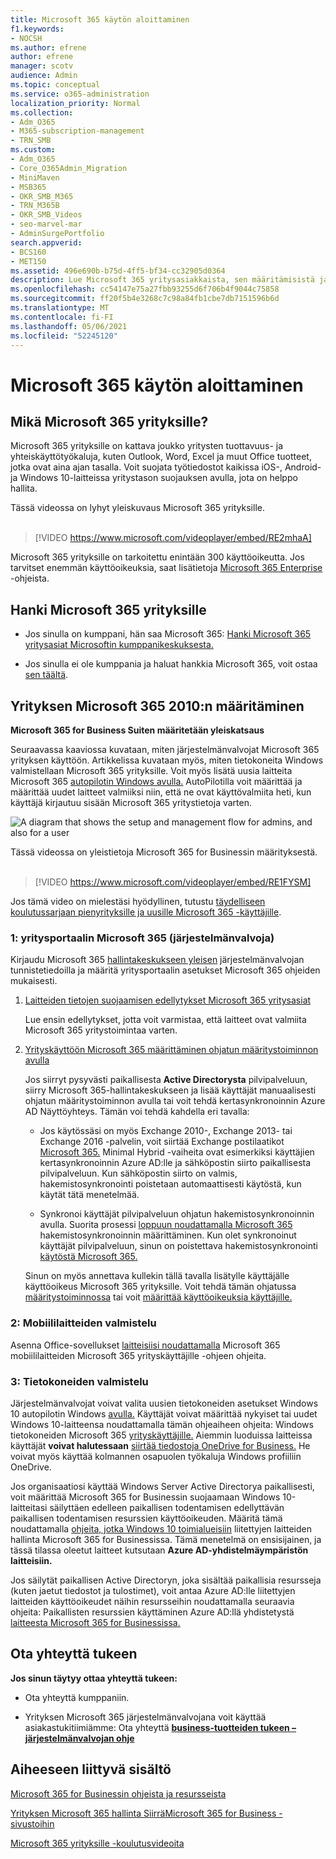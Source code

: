 ```yaml
---
title: Microsoft 365 käytön aloittaminen
f1.keywords:
- NOCSH
ms.author: efrene
author: efrene
manager: scotv
audience: Admin
ms.topic: conceptual
ms.service: o365-administration
localization_priority: Normal
ms.collection:
- Adm_O365
- M365-subscription-management
- TRN_SMB
ms.custom:
- Adm_O365
- Core_O365Admin_Migration
- MiniMaven
- MSB365
- OKR_SMB_M365
- TRN_M365B
- OKR_SMB_Videos
- seo-marvel-mar
- AdminSurgePortfolio
search.appverid:
- BCS160
- MET150
ms.assetid: 496e690b-b75d-4ff5-bf34-cc32905d0364
description: Lue Microsoft 365 yritysasiakkaista, sen määritämisistä ja käyttäjien laitteiden ja tietokoneiden valmisteleminen sen varmistamiseksi, että Microsoft 365 suojattu yritysasiakkaille.
ms.openlocfilehash: cc54147e75a27fbb93255d6f706b4f9044c75858
ms.sourcegitcommit: ff20f5b4e3268c7c98a84fb1cbe7db7151596b6d
ms.translationtype: MT
ms.contentlocale: fi-FI
ms.lasthandoff: 05/06/2021
ms.locfileid: "52245120"
---
```

# <a name="get-started-with-microsoft-365-for-business"></a>Microsoft 365 käytön aloittaminen

## <a name="what-is-microsoft-365-for-business"></a>Mikä Microsoft 365 yrityksille?

Microsoft 365 yrityksille on kattava joukko yritysten tuottavuus- ja yhteiskäyttötyökaluja, kuten Outlook, Word, Excel ja muut Office tuotteet, jotka ovat aina ajan tasalla. Voit suojata työtiedostot kaikissa iOS-, Android- ja Windows 10-laitteissa yritystason suojauksen avulla, jota on helppo hallita.

Tässä videossa on lyhyt yleiskuvaus Microsoft 365 yrityksille.<br><br>

> [!VIDEO https://www.microsoft.com/videoplayer/embed/RE2mhaA] 
  
Microsoft 365 yrityksille on tarkoitettu enintään 300 käyttöoikeutta. Jos tarvitset enemmän käyttöoikeuksia, saat lisätietoja [Microsoft 365 Enterprise](../enterprise/index.yml) -ohjeista. 
  
## <a name="get-microsoft-365-for-business"></a>Hanki Microsoft 365 yrityksille

- Jos sinulla on kumppani, hän saa Microsoft 365: [Hanki Microsoft 365 yritysasiat Microsoftin kumppanikeskuksesta.](get-microsoft-365-business.md)
    
- Jos sinulla ei ole kumppania ja haluat hankkia Microsoft 365, voit ostaa [sen täältä](https://www.microsoft.com/microsoft-365/business).
    
## <a name="set-up-microsoft-365-for-business"></a>Yrityksen Microsoft 365 2010:n määritäminen

 **Microsoft 365 for Business Suiten määritetään yleiskatsaus**
  
Seuraavassa kaaviossa kuvataan, miten järjestelmänvalvojat Microsoft 365 yrityksen käyttöön. Artikkelissa kuvataan myös, miten tietokoneita Windows valmistellaan Microsoft 365 yrityksille. Voit myös lisätä uusia laitteita Microsoft 365 [autopilotin Windows avulla.](add-autopilot-devices-and-profile.md) AutoPilotilla voit määrittää ja määrittää uudet laitteet valmiiksi niin, että ne ovat käyttövalmiita heti, kun käyttäjä kirjautuu sisään Microsoft 365 yritystietoja varten.
  
![A diagram that shows the setup and management flow for admins, and also for a user](../media/249f81fc-7e79-44c7-8425-3a0b7b651c3b.png)

Tässä videossa on yleistietoja Microsoft 365 for Businessin määrityksestä.<br><br>

> [!VIDEO https://www.microsoft.com/videoplayer/embed/RE1FYSM] 

Jos tämä video on mielestäsi hyödyllinen, tutustu [täydelliseen koulutussarjaan pienyrityksille ja uusille Microsoft 365 -käyttäjille](../business-video/index.yml).

  
### <a name="1-set-up-microsoft-365-for-business-admin"></a>1: yritysportaalin Microsoft 365 (järjestelmänvalvoja)

Kirjaudu Microsoft 365 [hallintakeskukseen yleisen](https://portal.office.com/adminportal/home) järjestelmänvalvojan tunnistetiedoilla ja määritä yritysportaalin asetukset Microsoft 365 ohjeiden mukaisesti. 
  
1. [Laitteiden tietojen suojaamisen edellytykset Microsoft 365 yritysasiat](pre-requisites-for-data-protection.md)
    
    Lue ensin edellytykset, jotta voit varmistaa, että laitteet ovat valmiita Microsoft 365 yritystoimintaa varten.
    
2. [Yrityskäyttöön Microsoft 365 määrittäminen ohjatun määritystoiminnon avulla](set-up.md)
    
    Jos siirryt pysyvästi paikallisesta **Active Directorysta** pilvipalveluun, siirry Microsoft 365-hallintakeskukseen ja lisää käyttäjät manuaalisesti ohjatun määritystoiminnon avulla tai voit tehdä kertasynkronoinnin Azure AD Näyttöyhteys. Tämän voi tehdä kahdella eri tavalla: 
    
    - Jos käytössäsi on myös Exchange 2010-, Exchange 2013- tai Exchange 2016 -palvelin, voit siirtää Exchange postilaatikot [Microsoft 365.](/Exchange/mailbox-migration/use-minimal-hybrid-to-quickly-migrate) Minimal Hybrid -vaiheita ovat esimerkiksi käyttäjien kertasynkronoinnin Azure AD:lle ja sähköpostin siirto paikallisesta pilvipalveluun. Kun sähköpostin siirto on valmis, hakemistosynkronointi poistetaan automaattisesti käytöstä, kun käytät tätä menetelmää.
    
    - Synkronoi käyttäjät pilvipalveluun ohjatun hakemistosynkronoinnin avulla. Suorita prosessi [loppuun noudattamalla Microsoft 365](../enterprise/set-up-directory-synchronization.md) hakemistosynkronoinnin määrittäminen. Kun olet synkronoinut käyttäjät pilvipalveluun, sinun on poistettava hakemistosynkronointi [käytöstä Microsoft 365.](../enterprise/turn-off-directory-synchronization.md)
    
    Sinun on myös annettava kullekin tällä tavalla lisätylle käyttäjälle käyttöoikeus Microsoft 365 yrityksille. Voit tehdä tämän ohjatussa [määritystoiminnossa](set-up.md) tai voit [määrittää käyttöoikeuksia käyttäjille.](../admin/manage/assign-licenses-to-users.md)
    
### <a name="2-prepare-mobile-devices"></a>2: Mobiililaitteiden valmistelu

Asenna Office-sovellukset [laitteisiisi noudattamalla](set-up-mobile-devices.md) Microsoft 365 mobiililaitteiden Microsoft 365 yrityskäyttäjille -ohjeen ohjeita. 
  
### <a name="3-prepare-pcs"></a>3: Tietokoneiden valmistelu

Järjestelmänvalvojat voivat valita uusien tietokoneiden asetukset Windows 10 autopilotin Windows [avulla.](add-autopilot-devices-and-profile.md) Käyttäjät voivat määrittää nykyiset tai uudet Windows 10-laitteensa noudattamalla tämän ohjeaiheen ohjeita: Windows tietokoneiden Microsoft 365 [yrityskäyttäjille.](set-up-windows-devices.md) Aiemmin luoduissa laitteissa käyttäjät **voivat halutessaan** [siirtää tiedostoja OneDrive for Business.](move-files-to-onedrive.md) He voivat myös käyttää kolmannen osapuolen työkaluja Windows profiiliin OneDrive.
  
Jos organisaatiosi käyttää Windows Server Active Directorya paikallisesti, voit määrittää Microsoft 365 for Businessin suojaamaan Windows 10-laitteitasi säilyttäen edelleen paikallisen todentamisen edellyttävän paikallisen todentamisen resurssien käyttöoikeuden. Määritä tämä noudattamalla [ohjeita, jotka Windows 10 toimialueisiin](manage-windows-devices.md) liitettyjen laitteiden hallinta Microsoft 365 for Businessissa. Tämä menetelmä on ensisijainen, ja tässä tilassa oleetut laitteet kutsutaan **Azure AD-yhdistelmäympäristön laitteisiin.** 
  
Jos säilytät paikallisen Active Directoryn, joka sisältää paikallisia resursseja (kuten jaetut tiedostot ja tulostimet), voit antaa Azure AD:lle liitettyjen laitteiden käyttöoikeudet näihin resursseihin noudattamalla seuraavia ohjeita: Paikallisten resurssien käyttäminen Azure AD:llä yhdistetystä [laitteesta Microsoft 365 for Businessissa.](access-resources.md) 
  
  
## <a name="contact-support"></a>Ota yhteyttä tukeen

 **Jos sinun täytyy ottaa yhteyttä tukeen:**
  
- Ota yhteyttä kumppaniin.
    
- Yrityksen Microsoft 365 järjestelmänvalvojana voit käyttää asiakastukitiimiämme: Ota yhteyttä **[business-tuotteiden tukeen – järjestelmänvalvojan ohje](../admin/contact-support-for-business-products.md)**
    
## <a name="related-content"></a>Aiheeseen liittyvä sisältö

[Microsoft 365 for Businessin ohjeista ja resursseista](./index.yml)
  
[Yrityksen Microsoft 365 hallinta Siirrä](manage.md)[Microsoft 365 for Business -sivustoihin](migrate-to-microsoft-365-business.md)

[Microsoft 365 yrityksille -koulutusvideoita](../business-video/index.yml)